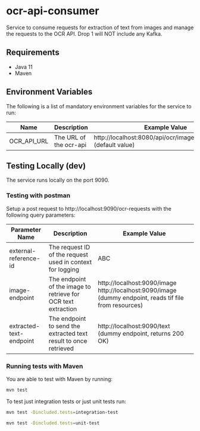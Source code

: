 # ocr-api-consumer
Service to consume requests for extraction of text from images and manage the requests to the OCR API. Drop 1 will NOT include any Kafka.

## Requirements

- Java 11
- Maven

## Environment Variables

The following is a list of mandatory environment variables for the service to run:

Name                                        | Description                         | Example Value
------------------------------------------- | ----------------------------------- | -------------------------------------------------------------------------
OCR_API_URL                                 | The URL of the ocr-api              | http://localhost:8080/api/ocr/image/tiff/extractText  (default value)

## Testing Locally (dev)
The service runs locally on the port 9090.

### Testing with postman
Setup a post request to http://localhost:9090/ocr-requests with the following query parameters:

| Parameter Name          | Description                                                      | Example Value                                                                                        |
|-------------------------|------------------------------------------------------------------|---------------------------------------------------------------------------------------------------------|
| external-reference-id   | The request ID of the request used in context for logging        | ABC                                                                                                         |
| image-endpoint          | The endpoint of the image to retrieve for OCR text extraction    | http://localhost:9090/image http://localhost:9090/image (dummy endpoint, reads tif file from resources) |
| extracted-text-endpoint | The endpoint to send the extracted text result to once retrieved | http://localhost:9090/text (dummy endpoint, returns 200 OK)                                             |

### Running tests with Maven

You are able to test with Maven by running:
``` bash
mvn test
```

To test just integration tests or just unit tests run:
``` bash
mvn test -Dincluded.tests=integration-test
```
``` bash
mvn test -Dincluded.tests=unit-test
```

